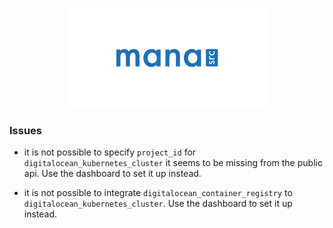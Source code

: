 <p align="center">
  <img src="./assets/manasrc.png">
</p>

### Issues

* it is not possible to specify `project_id` for
`digitalocean_kubernetes_cluster` it seems to be missing from the public api.
Use the dashboard to set it up instead.

* it is not possible to integrate `digitalocean_container_registry` to
`digitalocean_kubernetes_cluster`. Use the dashboard to set it up instead.
